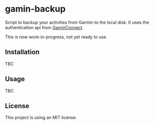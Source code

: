 # gamin-backup

Script to backup your activities from Garmin to the local disk. It uses the authentication api from [GaminConnect](https://github.com/cyberjunky/python-garminconnect).

This is now work-in-progress, not yet ready to use.


## Installation

TBC


## Usage

TBC


## License

This project is using an MIT license.
